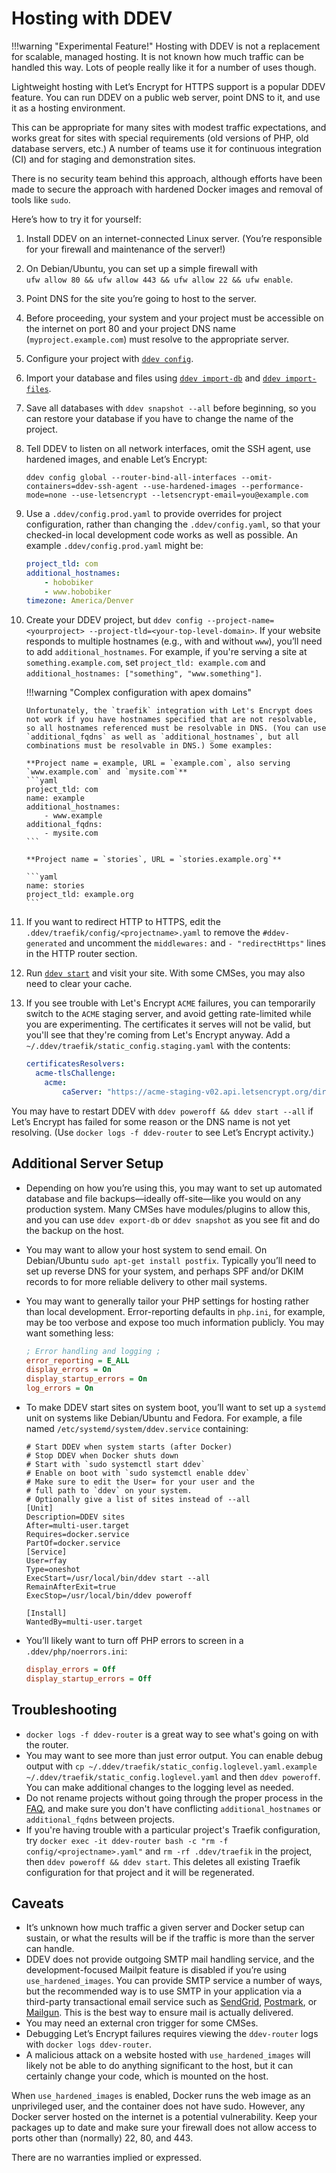 # Hosting with DDEV

!!!warning "Experimental Feature!"
    Hosting with DDEV is not a replacement for scalable, managed hosting. It is not known how much traffic can be handled this way. Lots of people really like it for a number of uses though.

Lightweight hosting with Let’s Encrypt for HTTPS support is a popular DDEV feature. You can run DDEV on a public web server, point DNS to it, and use it as a hosting environment.

This can be appropriate for many sites with modest traffic expectations, and works great for sites with special requirements (old versions of PHP, old database servers, etc.) A number of teams use it for continuous integration (CI) and for staging and demonstration sites.

There is no security team behind this approach, although efforts have been made to secure the approach with hardened Docker images and removal of tools like `sudo`.

Here’s how to try it for yourself:

1. Install DDEV on an internet-connected Linux server. (You’re responsible for your firewall and maintenance of the server!)
2. On Debian/Ubuntu, you can set up a simple firewall with  
`ufw allow 80 && ufw allow 443 && ufw allow 22 && ufw enable`.
3. Point DNS for the site you’re going to host to the server.
4. Before proceeding, your system and your project must be accessible on the internet on port 80 and your project DNS name (`myproject.example.com`) must resolve to the appropriate server.
5. Configure your project with [`ddev config`](../usage/commands.md#config).
6. Import your database and files using [`ddev import-db`](../usage/commands.md#import-db) and [`ddev import-files`](../usage/commands.md#import-files).
7. Save all databases with `ddev snapshot --all` before beginning, so you can restore your database if you have to change the name of the project.
8. Tell DDEV to listen on all network interfaces, omit the SSH agent, use hardened images, and enable Let’s Encrypt:

    ```
    ddev config global --router-bind-all-interfaces --omit-containers=ddev-ssh-agent --use-hardened-images --performance-mode=none --use-letsencrypt --letsencrypt-email=you@example.com
    ```

9. Use a `.ddev/config.prod.yaml` to provide overrides for project configuration, rather than changing the `.ddev/config.yaml`, so that your checked-in local development code works as well as possible. An example `.ddev/config.prod.yaml` might be:

    ```yaml
    project_tld: com
    additional_hostnames:
        - hobobiker
        - www.hobobiker
    timezone: America/Denver
    ```

10. Create your DDEV project, but `ddev config --project-name=<yourproject> --project-tld=<your-top-level-domain>`. If your website responds to multiple hostnames (e.g., with and without `www`), you’ll need to add `additional_hostnames`. For example, if you're serving a site at `something.example.com`, set `project_tld: example.com` and `additional_hostnames: ["something", "www.something"]`.

    !!!warning "Complex configuration with apex domains"

        Unfortunately, the `traefik` integration with Let's Encrypt does not work if you have hostnames specified that are not resolvable, so all hostnames referenced must be resolvable in DNS. (You can use `additional_fqdns` as well as `additional_hostnames`, but all combinations must be resolvable in DNS.) Some examples:

        **Project name = example, URL = `example.com`, also serving `www.example.com` and `mysite.com`**
        ```yaml
        project_tld: com
        name: example
        additional_hostnames:
            - www.example
        additional_fqdns:
            - mysite.com
        ```

        **Project name = `stories`, URL = `stories.example.org`**

        ```yaml
        name: stories
        project_tld: example.org
        ```

11. If you want to redirect HTTP to HTTPS, edit the `.ddev/traefik/config/<projectname>.yaml` to remove the `#ddev-generated` and uncomment the `middlewares:` and `- "redirectHttps"` lines in the HTTP router section.
12. Run [`ddev start`](../usage/commands.md#start) and visit your site. With some CMSes, you may also need to clear your cache.
13. If you see trouble with Let's Encrypt `ACME` failures, you can temporarily switch to the `ACME` staging server, and avoid getting rate-limited while you are experimenting. The certificates it serves will not be valid, but you'll see that they're coming from Let's Encrypt anyway. Add a `~/.ddev/traefik/static_config.staging.yaml` with the contents:

    ```yaml
    certificatesResolvers:
      acme-tlsChallenge:
        acme:
            caServer: "https://acme-staging-v02.api.letsencrypt.org/directory"
    ```

You may have to restart DDEV with `ddev poweroff && ddev start --all` if Let’s Encrypt has failed for some reason or the DNS name is not yet resolving. (Use `docker logs -f ddev-router` to see Let’s Encrypt activity.)

## Additional Server Setup

* Depending on how you’re using this, you may want to set up automated database and file backups—ideally off-site—like you would on any production system. Many CMSes have modules/plugins to allow this, and you can use `ddev export-db` or `ddev snapshot` as you see fit and do the backup on the host.
* You may want to allow your host system to send email. On Debian/Ubuntu `sudo apt-get install postfix`. Typically you’ll need to set up reverse DNS for your system, and perhaps SPF and/or DKIM records to for more reliable delivery to other mail systems.
* You may want to generally tailor your PHP settings for hosting rather than local development. Error-reporting defaults in `php.ini`, for example, may be too verbose and expose too much information publicly. You may want something less:

    ```ini
    ; Error handling and logging ;
    error_reporting = E_ALL
    display_errors = On
    display_startup_errors = On
    log_errors = On
    ```

* To make DDEV start sites on system boot, you’ll want to set up a `systemd` unit on systems like Debian/Ubuntu and Fedora. For example, a file named `/etc/systemd/system/ddev.service` containing:

    ```
    # Start DDEV when system starts (after Docker)
    # Stop DDEV when Docker shuts down
    # Start with `sudo systemctl start ddev`
    # Enable on boot with `sudo systemctl enable ddev`
    # Make sure to edit the User= for your user and the
    # full path to `ddev` on your system.
    # Optionally give a list of sites instead of --all
    [Unit]
    Description=DDEV sites
    After=multi-user.target
    Requires=docker.service
    PartOf=docker.service
    [Service]
    User=rfay
    Type=oneshot
    ExecStart=/usr/local/bin/ddev start --all
    RemainAfterExit=true
    ExecStop=/usr/local/bin/ddev poweroff

    [Install]
    WantedBy=multi-user.target
    ```

* You’ll likely want to turn off PHP errors to screen in a `.ddev/php/noerrors.ini`:

    ```ini
    display_errors = Off
    display_startup_errors = Off
    ```

## Troubleshooting

* `docker logs -f ddev-router` is a great way to see what's going on with the router.
* You may want to see more than just error output. You can enable debug output with `cp ~/.ddev/traefik/static_config.loglevel.yaml.example ~/.ddev/traefik/static_config.loglevel.yaml` and then `ddev poweroff`. You can make additional changes to the logging level as needed.
* Do not rename projects without going through the proper process in the [FAQ](../usage/faq.md#how-can-i-change-a-projects-name), and make sure you don't have conflicting `additional_hostnames` or `additional_fqdns` between projects.
* If you're having trouble with a particular project's Traefik configuration, try `docker exec -it ddev-router bash -c "rm -f config/<projectname>.yaml"` and `rm -rf .ddev/traefik` in the project, then `ddev poweroff && ddev start`. This deletes all existing Traefik configuration for that project and it will be regenerated.

## Caveats

* It’s unknown how much traffic a given server and Docker setup can sustain, or what the results will be if the traffic is more than the server can handle.
* DDEV does not provide outgoing SMTP mail handling service, and the development-focused Mailpit feature is disabled if you’re using `use_hardened_images`. You can provide SMTP service a number of ways, but the recommended way is to use SMTP in your application via a third-party transactional email service such as [SendGrid](https://sendgrid.com), [Postmark](https://postmarkapp.com), or [Mailgun](https://www.mailgun.com). This is the best way to ensure mail is actually delivered.
* You may need an external cron trigger for some CMSes.
* Debugging Let’s Encrypt failures requires viewing the `ddev-router` logs with `docker logs ddev-router`.
* A malicious attack on a website hosted with `use_hardened_images` will likely not be able to do anything significant to the host, but it can certainly change your code, which is mounted on the host.

When `use_hardened_images` is enabled, Docker runs the web image as an unprivileged user, and the container does not have sudo. However, any Docker server hosted on the internet is a potential vulnerability. Keep your packages up to date and make sure your firewall does not allow access to ports other than (normally) 22, 80, and 443.

There are no warranties implied or expressed.
